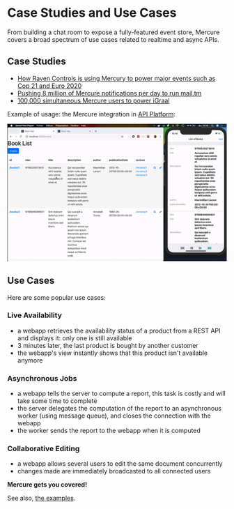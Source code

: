 
# Case Studies and Use Cases

From building a chat room to expose a fully-featured event store, Mercure covers a broad spectrum of use cases related to realtime and async APIs.

## Case Studies

* [How Raven Controls is using Mercury to power major events such as Cop 21 and Euro 2020](https://api-platform.com/con/2022/conferences/real-time-and-beyond-with-mercure/)
* [Pushing 8 million of Mercure notifications per day to run mail.tm](https://les-tilleuls.coop/en/blog/mail-tm-mercure-rocks-and-api-platform)
* [100,000 simultaneous Mercure users to power iGraal](https://speakerdeck.com/dunglas/mercure-real-time-for-php-made-easy?slide=52)

Example of usage: the Mercure integration in [API Platform](https://api-platform.com/docs/client-generator):

![API Platform screencast](https://raw.githubusercontent.com/api-platform/docs/3.1/create-client/images/create-client-demo.gif)

## Use Cases

Here are some popular use cases:

### Live Availability

* a webapp retrieves the availability status of a product from a REST API and displays it: only one is still available
* 3 minutes later, the last product is bought by another customer
* the webapp's view instantly shows that this product isn't available anymore

### Asynchronous Jobs

* a webapp tells the server to compute a report, this task is costly and will take some time to complete
* the server delegates the computation of the report to an asynchronous worker (using message queue), and closes the connection with the webapp
* the worker sends the report to the webapp when it is computed

### Collaborative Editing

* a webapp allows several users to edit the same document concurrently
* changes made are immediately broadcasted to all connected users

**Mercure gets you covered!**

See also, [the examples](../ecosystem/awesome.md#examples).
